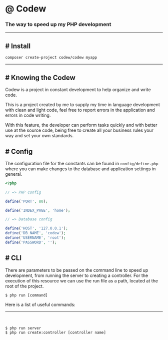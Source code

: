 # @ Codew
### The way to speed up my PHP development

---

## # Install

```
composer create-project codew/codew myapp
```

---

## # Knowing the Codew

Codew is a project in constant development to help organize and write code.

This is a project created by me to supply my time in language development with clean and light code, feel free to report errors in the application and errors in code writing.

With this feature, the developer can perform tasks quickly and with better use at the source code, being free to create all your business rules your way and set your own standards. 

## # Config

The configuration file for the constants can be found in ```config/define.php``` where you can make changes to the database and application settings in general.

```php
<?php

// => PHP config

define('PORT', 80);

define('INDEX_PAGE', 'home');

// => Database config

define('HOST', '127.0.0.1');
define('DB_NAME', 'codew');
define('USERNAME', 'root');
define('PASSWORD', '');
```

## # CLI

There are parameters to be passed on the command line to speed up development, from running the server to creating a controller. For the execution of this resource we can use the run file as a path, located at the root of the project.

```
$ php run [command]
```

Here is a list of useful commands:

---

<br>

```
$ php run server
$ php run create:controller [controller name]
```